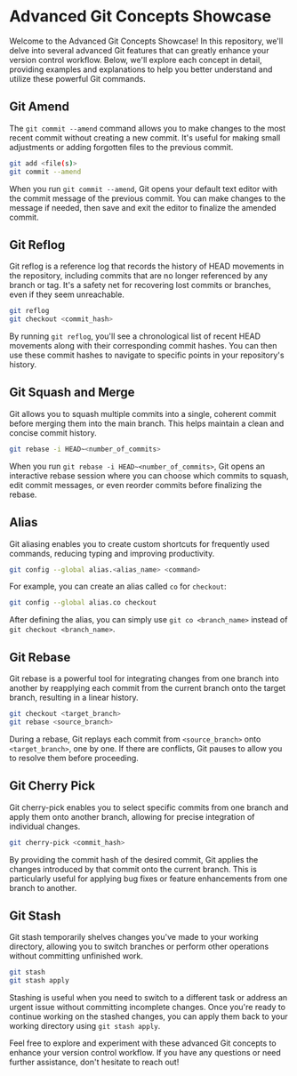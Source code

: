 # Advanced Git Concepts Showcase

Welcome to the Advanced Git Concepts Showcase! In this repository, we'll delve into several advanced Git features that can greatly enhance your version control workflow. Below, we'll explore each concept in detail, providing examples and explanations to help you better understand and utilize these powerful Git commands.

## Git Amend

The `git commit --amend` command allows you to make changes to the most recent commit without creating a new commit. It's useful for making small adjustments or adding forgotten files to the previous commit.

```bash
git add <file(s)>
git commit --amend
```

When you run `git commit --amend`, Git opens your default text editor with the commit message of the previous commit. You can make changes to the message if needed, then save and exit the editor to finalize the amended commit.

## Git Reflog

Git reflog is a reference log that records the history of HEAD movements in the repository, including commits that are no longer referenced by any branch or tag. It's a safety net for recovering lost commits or branches, even if they seem unreachable.

```bash
git reflog
git checkout <commit_hash>
```

By running `git reflog`, you'll see a chronological list of recent HEAD movements along with their corresponding commit hashes. You can then use these commit hashes to navigate to specific points in your repository's history.

## Git Squash and Merge

Git allows you to squash multiple commits into a single, coherent commit before merging them into the main branch. This helps maintain a clean and concise commit history.

```bash
git rebase -i HEAD~<number_of_commits>
```

When you run `git rebase -i HEAD~<number_of_commits>`, Git opens an interactive rebase session where you can choose which commits to squash, edit commit messages, or even reorder commits before finalizing the rebase.

## Alias

Git aliasing enables you to create custom shortcuts for frequently used commands, reducing typing and improving productivity.

```bash
git config --global alias.<alias_name> <command>
```

For example, you can create an alias called `co` for `checkout`:

```bash
git config --global alias.co checkout
```

After defining the alias, you can simply use `git co <branch_name>` instead of `git checkout <branch_name>`.

## Git Rebase

Git rebase is a powerful tool for integrating changes from one branch into another by reapplying each commit from the current branch onto the target branch, resulting in a linear history.

```bash
git checkout <target_branch>
git rebase <source_branch>
```

During a rebase, Git replays each commit from `<source_branch>` onto `<target_branch>`, one by one. If there are conflicts, Git pauses to allow you to resolve them before proceeding.

## Git Cherry Pick

Git cherry-pick enables you to select specific commits from one branch and apply them onto another branch, allowing for precise integration of individual changes.

```bash
git cherry-pick <commit_hash>
```

By providing the commit hash of the desired commit, Git applies the changes introduced by that commit onto the current branch. This is particularly useful for applying bug fixes or feature enhancements from one branch to another.

## Git Stash

Git stash temporarily shelves changes you've made to your working directory, allowing you to switch branches or perform other operations without committing unfinished work.

```bash
git stash
git stash apply
```

Stashing is useful when you need to switch to a different task or address an urgent issue without committing incomplete changes. Once you're ready to continue working on the stashed changes, you can apply them back to your working directory using `git stash apply`.

Feel free to explore and experiment with these advanced Git concepts to enhance your version control workflow. If you have any questions or need further assistance, don't hesitate to reach out!
